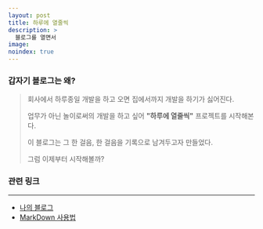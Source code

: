 ```yaml
---
layout: post
title: 하루에 열줄씩
description: >
  블로그를 열면서
image: 
noindex: true
---
```



### 갑자기 블로그는 왜?

> 회사에서 하루종일 개발을 하고 오면 집에서까지 개발을 하기가 싫어진다.
>
> 업무가 아닌 놀이로써의 개발을 하고 싶어 **"하루에 열줄씩"** 프로젝트를 시작해본다.
> 
> 이 블로그는 그 한 걸음, 한 걸음을 기록으로 남겨두고자 만들었다.  
> 
> 그럼 이제부터 시작해볼까?


### 관련 링크
---------
* [나의 블로그][link-example]
* [MarkDown 사용법][link-markdownmanual]


[link-example]: https://hounga13.github.io
[link-markdownmanual]: https://heropy.blog/2017/09/30/markdown/
